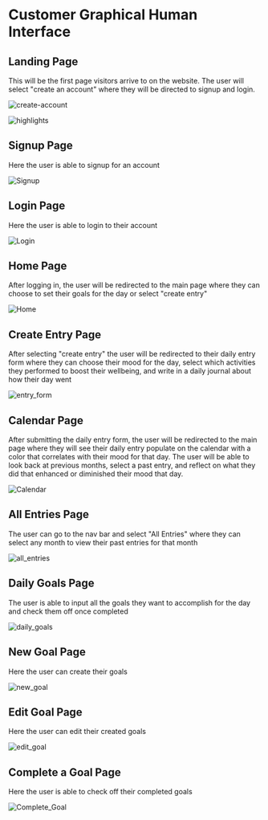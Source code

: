 # Customer Graphical Human Interface

## Landing Page

This will be the first page visitors arrive to on the website. The user will select "create an account" where they will be directed to signup and login.

![create-account](/uploads/9ca7491d7fb7c222e23dcf3c2502c5ba/create-account.png)

![highlights](/uploads/a88a1de54847ea3558e14b300f62191f/highlights.png)

## Signup Page

Here the user is able to signup for an account

![Signup](/uploads/3b67758d60af4cb8b5e0d6c88cc143a4/Signup.png)

## Login Page

Here the user is able to login to their account

![Login](/uploads/8f14f6dabd37dfe88649ff9f7e0777ad/Login.png)

## Home Page

After logging in, the user will be redirected to the main page where they can choose to set their goals for the day or select "create entry"

![Home](/uploads/04a98c155b1984d6dd57c897b51cf678/Home.png)

## Create Entry Page

After selecting "create entry" the user will be redirected to their daily entry form where they can choose their mood for the day, select which activities they performed to boost their wellbeing, and write in a daily journal about how their day went

![entry_form](/uploads/ec8b496d4763fc7447093e08148707a4/entry_form.png)

## Calendar Page

After submitting the daily entry form, the user will be redirected to the main page where they will see their daily entry populate on the calendar with a color that correlates with their mood for that day. The user will be able to look back at previous months, select a past entry, and reflect on what they did that enhanced or diminished their mood that day.

![Calendar](/uploads/50f2d2999de81991008b9be9f75d381e/Calendar.png)

## All Entries Page

The user can go to the nav bar and select "All Entries" where they can select any month to view their past entries for that month

![all_entries](/uploads/1558d0d7658ee630ef5ac10de615c908/all_entries.png)

## Daily Goals Page

The user is able to input all the goals they want to accomplish for the day and check them off once completed

![daily_goals](/uploads/1238604ca50ef32accc7a1ad79a804dd/daily_goals.png)

## New Goal Page

Here the user can create their goals

![new_goal](/uploads/ca3dcddfbe736091963ff1632eb5d288/new_goal.png)

## Edit Goal Page

Here the user can edit their created goals

![edit_goal](/uploads/07617aa9a23133da127a2d902dafb20e/edit_goal.png)

## Complete a Goal Page

Here the user is able to check off their completed goals

![Complete_Goal](/uploads/f00dc8df0fa0e976058f9f3e31fa41b5/Complete_Goal.png)
